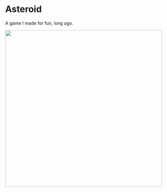 # Asteroid
A game I made for fun, long ago.

<img src="hhttps://drive.google.com/uc?id=1vs5dcPFnrLljot9PY-mNGAEyZpftCLwA" style="width: 500px; max-width: 100%; height: auto"/>

